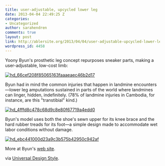 ```yaml
---
title: user-adjustable, upcycled lower leg
date: 2013-04-04 22:49:25 Z
categories:
- Uncategorized
author: sarahendren
comments: true
layout: post
link: http://ablersite.org/2013/04/04/user-adjustable-upcycled-lower-leg/
wordpress_id: 4458
---
```


Yoony Byun's prosthetic leg concept repurposes sneaker parts, making a user-adjustable, low-cost limb:

[![hd_66cef208f85065163faaaeaec46b2d17](http://ablersite.files.wordpress.com/2013/04/hd_66cef208f85065163faaaeaec46b2d17.jpg)](http://ablersite.files.wordpress.com/2013/04/hd_66cef208f85065163faaaeaec46b2d17.jpg)



Byun had in mind the common injuries that happen in landmine encounters—lower leg amputations sustained in parts of the world where landmines can linger, hidden, indefinitely. (78% of landmine injuries in Cambodia, for instance, are this "transtibial" kind.)





[![hd_4fffd8c478c68d9c8e80f67719a4edd0](http://ablersite.files.wordpress.com/2013/04/hd_4fffd8c478c68d9c8e80f67719a4edd0.jpg)](http://ablersite.files.wordpress.com/2013/04/hd_4fffd8c478c68d9c8e80f67719a4edd0.jpg)

Byun's model uses both the shoe's sewn upper for its knee brace and the hard rubber treads for its foot—a simple design made to accommodate wet labor conditions without damage.



[![hd_ebc441000d23a9c3b575b42950c942af](http://ablersite.files.wordpress.com/2013/04/hd_ebc441000d23a9c3b575b42950c942af.jpg)](http://ablersite.files.wordpress.com/2013/04/hd_ebc441000d23a9c3b575b42950c942af.jpg)

More at Byun's [web site](http://www.yoonybyun.com/57608/1017697/project/espoir).

via [Universal Design Style](http://www.universaldesignstyle.com/concept-designs/mobility/).


